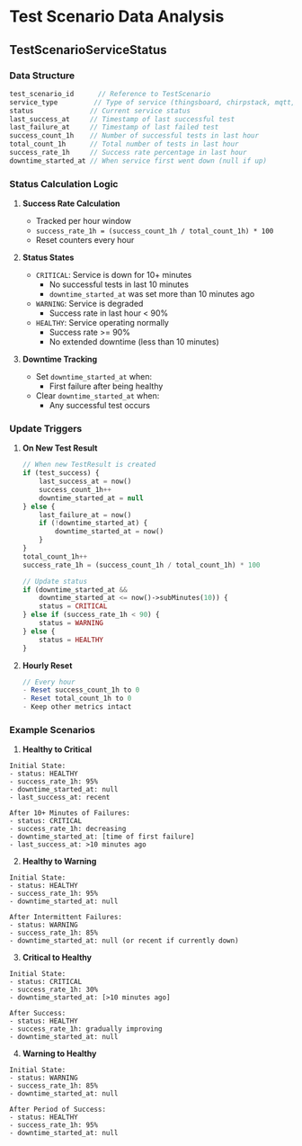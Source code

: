 # Test Scenario Data Analysis

## TestScenarioServiceStatus

### Data Structure
```php
test_scenario_id      // Reference to TestScenario
service_type         // Type of service (thingsboard, chirpstack, mqtt, loratx, lorarx)
status              // Current service status
last_success_at     // Timestamp of last successful test
last_failure_at     // Timestamp of last failed test
success_count_1h    // Number of successful tests in last hour
total_count_1h      // Total number of tests in last hour
success_rate_1h     // Success rate percentage in last hour
downtime_started_at // When service first went down (null if up)
```

### Status Calculation Logic

1. **Success Rate Calculation**
   - Tracked per hour window
   - `success_rate_1h = (success_count_1h / total_count_1h) * 100`
   - Reset counters every hour

2. **Status States**
   - `CRITICAL`: Service is down for 10+ minutes
     - No successful tests in last 10 minutes
     - `downtime_started_at` was set more than 10 minutes ago
   - `WARNING`: Service is degraded
     - Success rate in last hour < 90%
   - `HEALTHY`: Service operating normally
     - Success rate >= 90%
     - No extended downtime (less than 10 minutes)

3. **Downtime Tracking**
   - Set `downtime_started_at` when:
     - First failure after being healthy
   - Clear `downtime_started_at` when:
     - Any successful test occurs

### Update Triggers

1. **On New Test Result**
   ```php
   // When new TestResult is created
   if (test_success) {
       last_success_at = now()
       success_count_1h++
       downtime_started_at = null
   } else {
       last_failure_at = now()
       if (!downtime_started_at) {
           downtime_started_at = now()
       }
   }
   total_count_1h++
   success_rate_1h = (success_count_1h / total_count_1h) * 100
   
   // Update status
   if (downtime_started_at && 
       downtime_started_at <= now()->subMinutes(10)) {
       status = CRITICAL
   } else if (success_rate_1h < 90) {
       status = WARNING
   } else {
       status = HEALTHY
   }
   ```

2. **Hourly Reset**
   ```php
   // Every hour
   - Reset success_count_1h to 0
   - Reset total_count_1h to 0
   - Keep other metrics intact
   ```

### Example Scenarios

1. **Healthy to Critical**
```
Initial State:
- status: HEALTHY
- success_rate_1h: 95%
- downtime_started_at: null
- last_success_at: recent

After 10+ Minutes of Failures:
- status: CRITICAL
- success_rate_1h: decreasing
- downtime_started_at: [time of first failure]
- last_success_at: >10 minutes ago
```

2. **Healthy to Warning**
```
Initial State:
- status: HEALTHY
- success_rate_1h: 95%
- downtime_started_at: null

After Intermittent Failures:
- status: WARNING
- success_rate_1h: 85%
- downtime_started_at: null (or recent if currently down)
```

3. **Critical to Healthy**
```
Initial State:
- status: CRITICAL
- success_rate_1h: 30%
- downtime_started_at: [>10 minutes ago]

After Success:
- status: HEALTHY
- success_rate_1h: gradually improving
- downtime_started_at: null
```

4. **Warning to Healthy**
```
Initial State:
- status: WARNING
- success_rate_1h: 85%
- downtime_started_at: null

After Period of Success:
- status: HEALTHY
- success_rate_1h: 95%
- downtime_started_at: null
```
